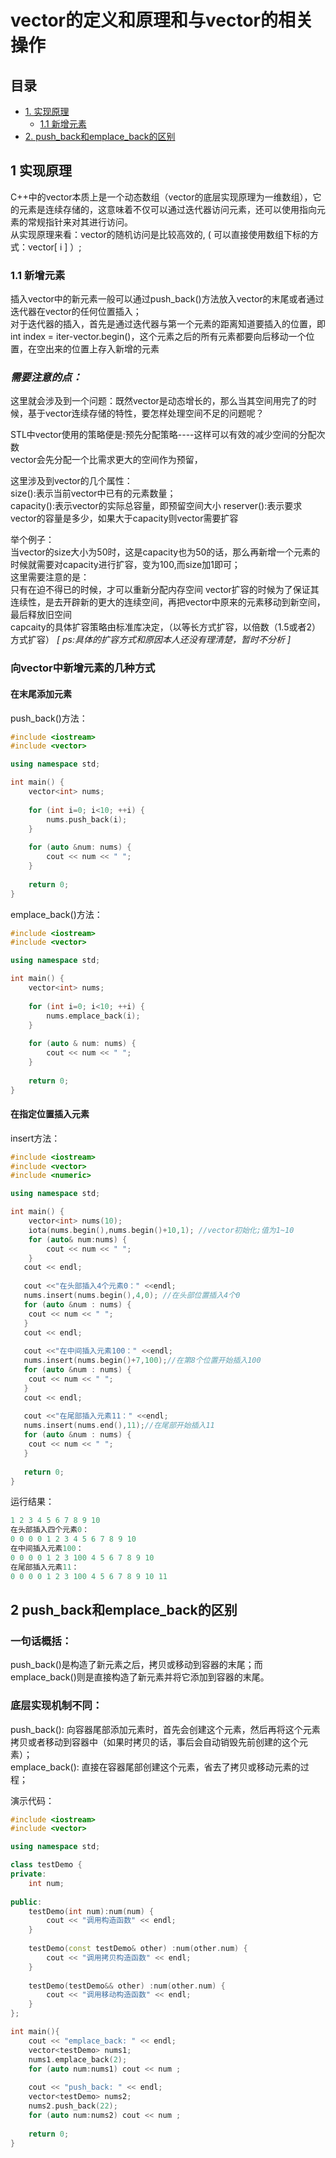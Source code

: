 # vector的定义和原理和与vector的相关操作

## 目录
- [1. 实现原理](#1-实现原理)  
  - [1.1 新增元素](#11-新增元素)
- [2. push_back和emplace_back的区别](#2-push_back和emplace_back的区别)


## 1 实现原理
C++中的vector本质上是一个动态数组（vector的底层实现原理为一维数组），它的元素是连续存储的，这意味着不仅可以通过迭代器访问元素，还可以使用指向元素的常规指针来对其进行访问。  
从实现原理来看：vector的随机访问是比较高效的, ( 可以直接使用数组下标的方式：vector[ i ] ）;

### 1.1 新增元素
插入vector中的新元素一般可以通过push_back()方法放入vector的末尾或者通过迭代器在vector的任何位置插入；  
对于迭代器的插入，首先是通过迭代器与第一个元素的距离知道要插入的位置，即int index = iter-vector.begin()，这个元素之后的所有元素都要向后移动一个位置，在空出来的位置上存入新增的元素

### *需要注意的点：*  
这里就会涉及到一个问题：既然vector是动态增长的，那么当其空间用完了的时候，基于vector连续存储的特性，要怎样处理空间不足的问题呢？  

STL中vector使用的策略便是:预先分配策略----这样可以有效的减少空间的分配次数  
vector会先分配一个比需求更大的空间作为预留， 

这里涉及到vector的几个属性：  
size():表示当前vector中已有的元素数量；  
capacity():表示vector的实际总容量，即预留空间大小
reserver():表示要求vector的容量是多少，如果大于capacity则vector需要扩容  

举个例子：  
当vector的size大小为50时，这是capacity也为50的话，那么再新增一个元素的时候就需要对capacity进行扩容，变为100,而size加1即可；  
这里需要注意的是：  
只有在迫不得已的时候，才可以重新分配内存空间
vector扩容的时候为了保证其连续性，是去开辟新的更大的连续空间，再把vector中原来的元素移动到新空间，最后释放旧空间  
capcaity的具体扩容策略由标准库决定，（以等长方式扩容，以倍数（1.5或者2）方式扩容） *[ ps:具体的扩容方式和原因本人还没有理清楚，暂时不分析 ]*  

### 向vector中新增元素的几种方式
#### 在末尾添加元素
push_back()方法：
```c++
#include <iostream>
#include <vector>

using namespace std;

int main() {
    vector<int> nums;
    
    for (int i=0; i<10; ++i) {
        nums.push_back(i);
    }
    
    for (auto &num: nums) {
        cout << num << " "; 
    }
    
    return 0;
}
```
emplace_back()方法：
```c++
#include <iostream>
#include <vector>

using namespace std;

int main() {
    vector<int> nums;
    
    for (int i=0; i<10; ++i) {
        nums.emplace_back(i);
    }
    
    for (auto & num: nums) {
        cout << num << " "; 
    }
    
    return 0;
}
```
#### 在指定位置插入元素
insert方法：
```c++
#include <iostream>
#include <vector>
#include <numeric>

using namespace std;

int main() {
    vector<int> nums(10);
    iota(nums.begin(),nums.begin()+10,1); //vector初始化;值为1~10
    for (auto& num:nums) {
        cout << num << " ";
    }
   cout << endl;
   
   cout <<"在头部插入4个元素0：" <<endl;
   nums.insert(nums.begin(),4,0); //在头部位置插入4个0
   for (auto &num : nums) {
    cout << num << " ";
   }
   cout << endl;
   
   cout <<"在中间插入元素100：" <<endl;
   nums.insert(nums.begin()+7,100);//在第8个位置开始插入100
   for (auto &num : nums) {
    cout << num << " ";
   }
   cout << endl;
   
   cout <<"在尾部插入元素11：" <<endl;
   nums.insert(nums.end(),11);//在尾部开始插入11
   for (auto &num : nums) {
    cout << num << " ";
   }
   
   return 0;
}
```
运行结果：
```c++
1 2 3 4 5 6 7 8 9 10 
在头部插入四个元素0：
0 0 0 0 1 2 3 4 5 6 7 8 9 10 
在中间插入元素100：
0 0 0 0 1 2 3 100 4 5 6 7 8 9 10 
在尾部插入元素11：
0 0 0 0 1 2 3 100 4 5 6 7 8 9 10 11 
```

## 2 push_back和emplace_back的区别

### 一句话概括：  
push_back()是构造了新元素之后，拷贝或移动到容器的末尾；而emplace_back()则是直接构造了新元素并将它添加到容器的末尾。  

### 底层实现机制不同：
push_back(): 向容器尾部添加元素时，首先会创建这个元素，然后再将这个元素拷贝或者移动到容器中（如果时拷贝的话，事后会自动销毁先前创建的这个元素）；  
emplace_back(): 直接在容器尾部创建这个元素，省去了拷贝或移动元素的过程；  

演示代码：
```c++
#include <iostream>
#include <vector>

using namespace std;

class testDemo {
private:
    int num;
    
public:
    testDemo(int num):num(num) {
        cout << "调用构造函数" << endl;
    }
    
    testDemo(const testDemo& other) :num(other.num) {
        cout << "调用拷贝构造函数" << endl;
    }
    
    testDemo(testDemo&& other) :num(other.num) {
        cout << "调用移动构造函数" << endl;
    }
};

int main(){
    cout << "emplace_back: " << endl;
    vector<testDemo> nums1;
    nums1.emplace_back(2);
    for (auto num:nums1) cout << num ;
    
    cout << "push_back: " << endl;
    vector<testDemo> nums2;
    nums2.push_back(22);
    for (auto num:nums2) cout << num ;
    
    return 0;
}
```

